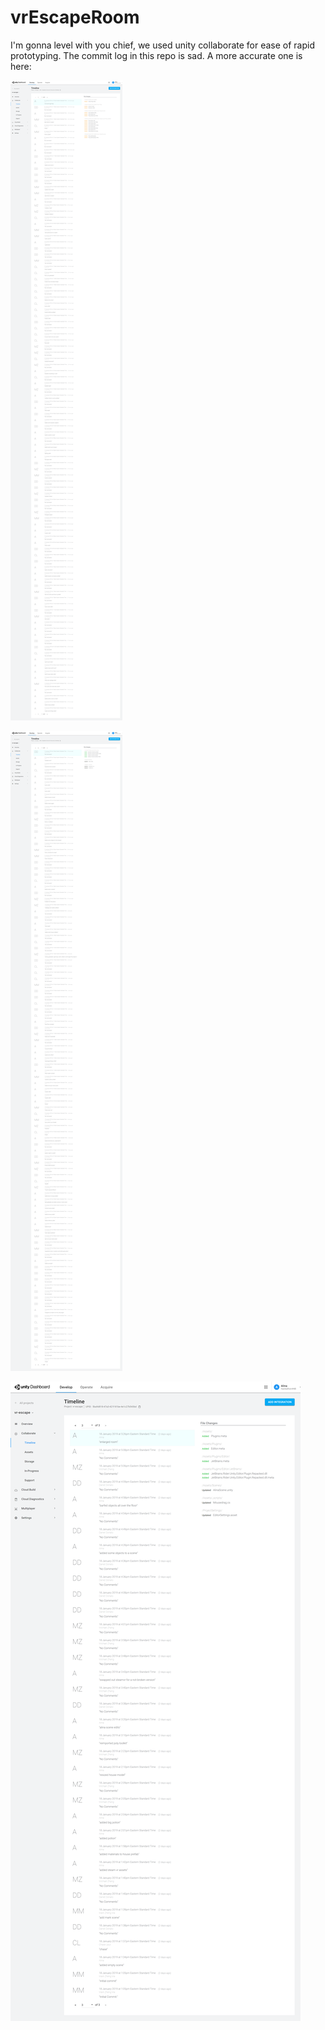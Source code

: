 # vrEscapeRoom

I'm gonna level with you chief, we used unity collaborate for ease of rapid prototyping. The commit log in this repo is sad. A more accurate one is here:

![img](Cap-01.png)

![img](Cap-02.png)

![img](Cap-03.png)
